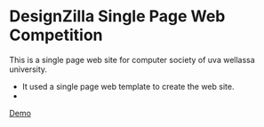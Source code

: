 <h1>DesignZilla Single Page Web Competition</h1>

This is a single page web site for computer society of uva wellassa university.
- It used a single page web template to create the web site. 
- <br>
<a href="https://nishanthamms.github.io/comsoc/">Demo</a>
